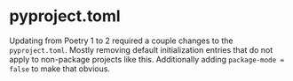 # pyproject.toml

Updating from Poetry 1 to 2 required a couple changes to the `pyproject.toml`.
Mostly removing default initialization entries that do not apply to non-package
projects like this. Additionally adding `package-mode = false` to make that
obvious.
